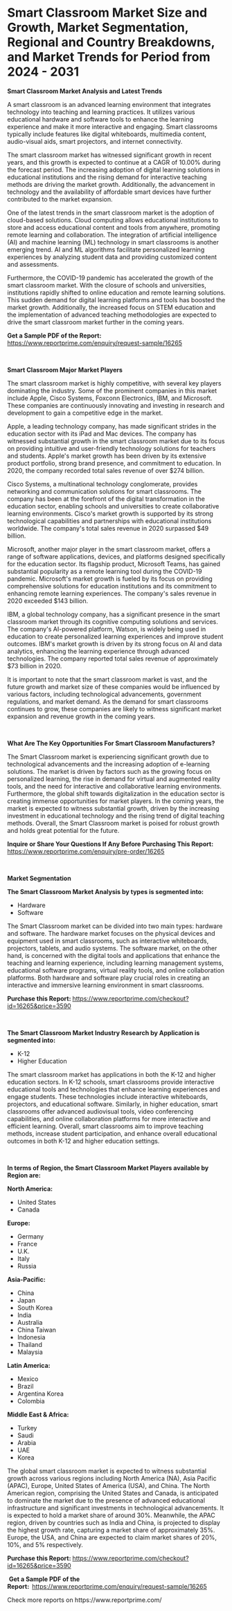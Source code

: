 <p><h1>Smart Classroom Market Size and Growth, Market Segmentation, Regional and Country Breakdowns, and Market Trends for Period from 2024 -  2031</h1></p><p><strong>Smart Classroom Market Analysis and Latest Trends</strong></p>
<p><p>A smart classroom is an advanced learning environment that integrates technology into teaching and learning practices. It utilizes various educational hardware and software tools to enhance the learning experience and make it more interactive and engaging. Smart classrooms typically include features like digital whiteboards, multimedia content, audio-visual aids, smart projectors, and internet connectivity.</p><p>The smart classroom market has witnessed significant growth in recent years, and this growth is expected to continue at a CAGR of 10.00% during the forecast period. The increasing adoption of digital learning solutions in educational institutions and the rising demand for interactive teaching methods are driving the market growth. Additionally, the advancement in technology and the availability of affordable smart devices have further contributed to the market expansion.</p><p>One of the latest trends in the smart classroom market is the adoption of cloud-based solutions. Cloud computing allows educational institutions to store and access educational content and tools from anywhere, promoting remote learning and collaboration. The integration of artificial intelligence (AI) and machine learning (ML) technology in smart classrooms is another emerging trend. AI and ML algorithms facilitate personalized learning experiences by analyzing student data and providing customized content and assessments.</p><p>Furthermore, the COVID-19 pandemic has accelerated the growth of the smart classroom market. With the closure of schools and universities, institutions rapidly shifted to online education and remote learning solutions. This sudden demand for digital learning platforms and tools has boosted the market growth. Additionally, the increased focus on STEM education and the implementation of advanced teaching methodologies are expected to drive the smart classroom market further in the coming years.</p></p>
<p><strong>Get a Sample PDF of the Report:&nbsp;</strong> <a href="https://www.reportprime.com/enquiry/request-sample/16265">https://www.reportprime.com/enquiry/request-sample/16265</a></p>
<p>&nbsp;</p>
<p><strong>Smart Classroom Major Market Players</strong></p>
<p><p>The smart classroom market is highly competitive, with several key players dominating the industry. Some of the prominent companies in this market include Apple, Cisco Systems, Foxconn Electronics, IBM, and Microsoft. These companies are continuously innovating and investing in research and development to gain a competitive edge in the market.</p><p>Apple, a leading technology company, has made significant strides in the education sector with its iPad and Mac devices. The company has witnessed substantial growth in the smart classroom market due to its focus on providing intuitive and user-friendly technology solutions for teachers and students. Apple's market growth has been driven by its extensive product portfolio, strong brand presence, and commitment to education. In 2020, the company recorded total sales revenue of over $274 billion.</p><p>Cisco Systems, a multinational technology conglomerate, provides networking and communication solutions for smart classrooms. The company has been at the forefront of the digital transformation in the education sector, enabling schools and universities to create collaborative learning environments. Cisco's market growth is supported by its strong technological capabilities and partnerships with educational institutions worldwide. The company's total sales revenue in 2020 surpassed $49 billion.</p><p>Microsoft, another major player in the smart classroom market, offers a range of software applications, devices, and platforms designed specifically for the education sector. Its flagship product, Microsoft Teams, has gained substantial popularity as a remote learning tool during the COVID-19 pandemic. Microsoft's market growth is fueled by its focus on providing comprehensive solutions for education institutions and its commitment to enhancing remote learning experiences. The company's sales revenue in 2020 exceeded $143 billion.</p><p>IBM, a global technology company, has a significant presence in the smart classroom market through its cognitive computing solutions and services. The company's AI-powered platform, Watson, is widely being used in education to create personalized learning experiences and improve student outcomes. IBM's market growth is driven by its strong focus on AI and data analytics, enhancing the learning experience through advanced technologies. The company reported total sales revenue of approximately $73 billion in 2020.</p><p>It is important to note that the smart classroom market is vast, and the future growth and market size of these companies would be influenced by various factors, including technological advancements, government regulations, and market demand. As the demand for smart classrooms continues to grow, these companies are likely to witness significant market expansion and revenue growth in the coming years.</p></p>
<p>&nbsp;</p>
<p><strong>What Are The Key Opportunities For Smart Classroom Manufacturers?</strong></p>
<p><p>The Smart Classroom market is experiencing significant growth due to technological advancements and the increasing adoption of e-learning solutions. The market is driven by factors such as the growing focus on personalized learning, the rise in demand for virtual and augmented reality tools, and the need for interactive and collaborative learning environments. Furthermore, the global shift towards digitalization in the education sector is creating immense opportunities for market players. In the coming years, the market is expected to witness substantial growth, driven by the increasing investment in educational technology and the rising trend of digital teaching methods. Overall, the Smart Classroom market is poised for robust growth and holds great potential for the future.</p></p>
<p><strong>Inquire or Share Your Questions If Any Before Purchasing This Report:</strong> <a href="https://www.reportprime.com/enquiry/pre-order/16265">https://www.reportprime.com/enquiry/pre-order/16265</a></p>
<p>&nbsp;</p>
<p><strong>Market Segmentation</strong></p>
<p><strong>The Smart Classroom Market Analysis by types is segmented into:</strong></p>
<p><ul><li>Hardware</li><li>Software</li></ul></p>
<p><p>The Smart Classroom market can be divided into two main types: hardware and software. The hardware market focuses on the physical devices and equipment used in smart classrooms, such as interactive whiteboards, projectors, tablets, and audio systems. The software market, on the other hand, is concerned with the digital tools and applications that enhance the teaching and learning experience, including learning management systems, educational software programs, virtual reality tools, and online collaboration platforms. Both hardware and software play crucial roles in creating an interactive and immersive learning environment in smart classrooms.</p></p>
<p><strong>Purchase this Report:&nbsp;</strong><a href="https://www.reportprime.com/checkout?id=16265&price=3590">https://www.reportprime.com/checkout?id=16265&price=3590</a></p>
<p>&nbsp;</p>
<p><strong>The Smart Classroom Market Industry Research by Application is segmented into:</strong></p>
<p><ul><li>K-12</li><li>Higher Education</li></ul></p>
<p><p>The smart classroom market has applications in both the K-12 and higher education sectors. In K-12 schools, smart classrooms provide interactive educational tools and technologies that enhance learning experiences and engage students. These technologies include interactive whiteboards, projectors, and educational software. Similarly, in higher education, smart classrooms offer advanced audiovisual tools, video conferencing capabilities, and online collaboration platforms for more interactive and efficient learning. Overall, smart classrooms aim to improve teaching methods, increase student participation, and enhance overall educational outcomes in both K-12 and higher education settings.</p></p>
<p>&nbsp;</p>
<p><strong>In terms of Region, the Smart Classroom Market Players available by Region are:</strong></p>
<p>
    <p> <strong> North America: </strong>
        <ul>
            <li>United States</li>
            <li>Canada</li>
        </ul>
        </p> 
    <p> <strong> Europe: </strong>
        <ul>
            <li>Germany</li>
            <li>France</li>
            <li>U.K.</li>
            <li>Italy</li>
            <li>Russia</li>
        </ul>
        </p> 
    <p> <strong> Asia-Pacific: </strong>
        <ul>
            <li>China</li>
            <li>Japan</li>
            <li>South Korea</li>
            <li>India</li>
            <li>Australia</li>
            <li>China Taiwan</li>
            <li>Indonesia</li>
            <li>Thailand</li>
            <li>Malaysia</li>
        </ul>
        </p> 
    <p> <strong> Latin America: </strong>
        <ul>
            <li>Mexico</li>
            <li>Brazil</li>
            <li>Argentina Korea</li>
            <li>Colombia</li>
        </ul>
        </p> 
    <p> <strong> Middle East & Africa: </strong>
        <ul>
            <li>Turkey</li>
            <li>Saudi</li>
            <li>Arabia</li>
            <li>UAE</li>
            <li>Korea</li>
        </ul>
    </p>
    </p>
<p><p>The global smart classroom market is expected to witness substantial growth across various regions including North America (NA), Asia Pacific (APAC), Europe, United States of America (USA), and China. The North American region, comprising the United States and Canada, is anticipated to dominate the market due to the presence of advanced educational infrastructure and significant investments in technological advancements. It is expected to hold a market share of around 30%. Meanwhile, the APAC region, driven by countries such as India and China, is projected to display the highest growth rate, capturing a market share of approximately 35%. Europe, the USA, and China are expected to claim market shares of 20%, 10%, and 5% respectively.</p></p>
<p><strong>Purchase this Report: </strong><a href="https://www.reportprime.com/checkout?id=16265&price=3590">https://www.reportprime.com/checkout?id=16265&price=3590</a></p>
<p>&nbsp;<strong>Get a Sample PDF of the Report:&nbsp;&nbsp;</strong><a href="https://www.reportprime.com/enquiry/request-sample/16265">https://www.reportprime.com/enquiry/request-sample/16265</a></p>
<p><strong></strong></p>
<p>Check more reports on https://www.reportprime.com/</p>
